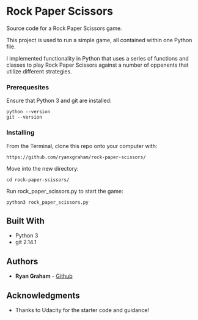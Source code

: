 # Rock Paper Scissors
Source code for a Rock Paper Scissors game.

This project is used to run a simple game, all contained within one Python file.

I implemented functionality in Python that uses a series of functions and classes to play Rock Paper Scissors against 
a number of oppenents that utilize different strategies.

### Prerequesites
Ensure that Python 3 and git are installed:
```
python --version
git --version
```


### Installing

From the Terminal, clone this repo onto your computer with:

```
https://github.com/ryanxgraham/rock-paper-scissors/
```

Move into the new directory:

```
cd rock-paper-scissors/
```

Run rock_paper_scissors.py to start the game:

```
python3 rock_paper_scissors.py
```


## Built With

* Python 3
* git 2.14.1

## Authors

* **Ryan Graham** - [Github](https://github.com/ryanxgraham)

## Acknowledgments

* Thanks to Udacity for the starter code and guidance!
